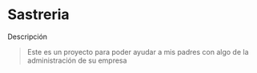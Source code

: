
# Sastreria 
Descripción 

>Este es un proyecto para poder ayudar a mis padres con algo de la administración de su empresa
